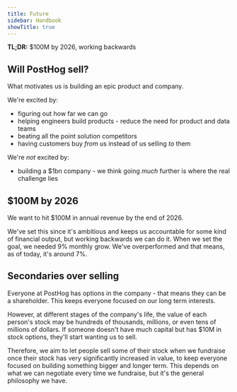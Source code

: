 ```yaml
---
title: Future
sidebar: Handbook
showTitle: true
---
```


**TL;DR:** $100M by 2026, working backwards
## Will PostHog sell?

What motivates us is building an epic product and company.

We're excited by:

* figuring out how far we can go
* helping engineers build products - reduce the need for product and data teams
* beating all the point solution competitors
* having customers buy _from_ us instead of us selling _to_ them

We're *not* excited by:

* building a $1bn company - we think going _much_ further is where the real challenge lies

## $100M by 2026

We want to hit $100M in annual revenue by the end of 2026.

We've set this since it's ambitious and keeps us accountable for some kind of financial output, but working backwards we can do it. When we set the goal, we needed 9% monthly grow. We've overperformed and that means, as of today, it's around 7%.

## Secondaries over selling

Everyone at PostHog has options in the company - that means they can be a shareholder. This keeps everyone focused on our long term interests.

However, at different stages of the company's life, the value of each person's stock may be hundreds of thousands, millions, or even tens of millions of dollars. If someone doesn't have much capital but has $10M in stock options, they'll start wanting us to sell.

Therefore, we aim to let people sell some of their stock when we fundraise once their stock has very significantly increased in value, to keep everyone focused on building something bigger and longer term. This depends on what we can negotiate every time we fundraise, but it's the general philosophy we have.